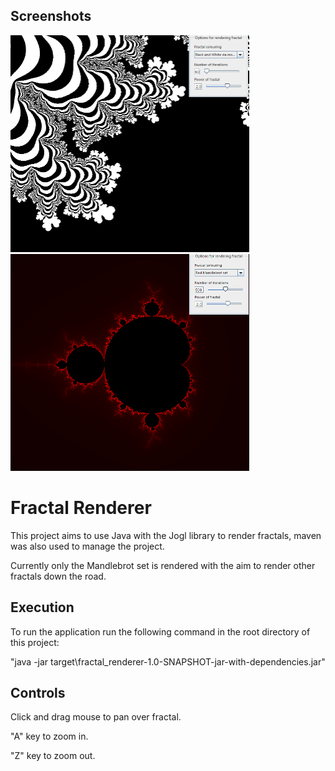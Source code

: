 ## Screenshots

<img src="./images/fractal_example_1.png" width="382" height="347"> <img src="./images/fractal_example_2.png" width="382" height="347">

# Fractal Renderer

This project aims to use Java with the Jogl library to render fractals, maven was also used to manage the project.

Currently only the Mandlebrot set is rendered with the aim to render other fractals down the road.

## Execution

To run the application run the following command in the root directory of this project:

"java -jar target\fractal_renderer-1.0-SNAPSHOT-jar-with-dependencies.jar"

## Controls

Click and drag mouse to pan over fractal.

"A" key to zoom in.

"Z" key to zoom out.
